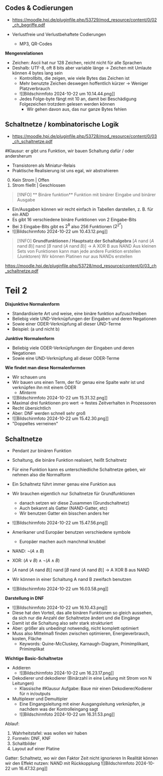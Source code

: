 ## Codes & Codierungen

- https://moodle.hpi.de/pluginfile.php/53729/mod_resource/content/0/02_ch_begriffe.pdf

- Verlustfreie und Verlustbehaftete Codierungen
	- MP3, QR-Codes

**Mengenrelationen**
- Zeichen: Ascii hat nur 128 Zeichen, reicht nicht für alle Sprachen
- Deshalb: UTF-8, oft 8 bits aber variable länge -> Zeichen mit Umlaute können 4 bytes lang sein
	- Kontrollbits, die zeigen, wie viele Bytes das Zeichen ist 
	- Mehr benutzte Zeichen deswegen hoffentlich kürzer -> Weniger Platzverbrauch
	- ![[Bildschirmfoto 2024-10-22 um 10.14.44.png]]
	- Jedes Folge-byte fängt mit 10 an, damit bei Beschädigung Folgezeichen trotzdem gelesen werden können
		- Wir gehen davon aus, das nur ganze Bytes fehlen

## Schaltnetze / kombinatorische Logik

- https://moodle.hpi.de/pluginfile.php/53728/mod_resource/content/0/03_ch_schaltnetze.pdf

#Klausur: er gibt uns Funktion, wir bauen Schaltung dafür / oder andersherum

- Transistoren als Miniatur-Relais
- Praktische Realisierung ist uns egal, wir abstrahieren
0. Kein Strom   | Offen
1. Strom fließt | Geschlossen

>[!INFO]
>** Binäre funktion**
>Funktion mit binärer Eingabe und binärer Ausgabe

- Ein/Ausgaben können wir recht einfach in Tabellen darstellen, z. B. für ein AND
- Es gibt 16 verschiedene binäre Funktionen von 2 Eingabe-Bits
- Bei 3 Eingabe-Bits gibt es $2^8$ also 256 Funktionen ($2^{2^n}$)
- ![[Bildschirmfoto 2024-10-22 um 10.43.12.png]]

>[!INFO]
>**Grundfunktionen / Hauptsatz der Schaltalgebra**
> $[A \text{ nand } (A \text{ nand } B)]\text{ nand } [B \text{ nand } (A \text{ nand } B)]$ -> A XOR B aus NAND
> Aus kleinen Sets von Funktionen kann man jede andere Funktion erstellen (Junktoren)
> Wir können Platinen nur aus NANDs erstellen

https://moodle.hpi.de/pluginfile.php/53728/mod_resource/content/0/03_ch_schaltnetze.pdf
# Teil 2

**Disjunktive Normalenform**
- Standardisierte Art und weise, eine binäre funktion aufzuschreiben
- Beliebig viele UND-Verknüpfungen der Eingaben und deren Negationen
- Sowie einer ODER-Verknüpfung all dieser UND-Terme
- Beispiel: (a und nicht b)

**Junktive Normalenform**
- Beliebig viele ODER-Verknüpfungen der Eingaben und deren Negationen
- Sowie eine UND-Verknüpfung all dieser ODER-Terme

**Wie findet man diese Normalenformen**
- Wir schauen uns
- Wir bauen uns einen Term, der für genau eine Spalte wahr ist und verknüpfen ihn mit einem ODER
	- *Minterm*
- ![[Bildschirmfoto 2024-10-22 um 15.31.32.png]]
- Maximal drei funktionen pro wert -> festes Zeitverhalten in Prozessoren
- Recht übersichtlich
- Aber: DNF werden schnell sehr groß
- ![[Bildschirmfoto 2024-10-22 um 15.42.30.png]]
- "Doppeltes verneinen"

## Schaltnetze

- Pendant zur binären Funktion
- Schaltung, die binäre Funktion realisiert, heißt Schaltnetz
- Für eine Funktion kann es unterschiedliche Schaltnetze geben, wir nehmen also die Normalform
- Ein Schaltnetz führt immer genau eine Funktion aus
- Wir brauchen eigentlich nur Schaltnetze für Grundfunktionen
	- danach setzen wir diese Zusammen (Grundschaltnetz)
	- Auch bekannt als Gatter (NAND-Gatter, etc)
	- Wir benutzen Gatter ein bisschen anders her
- ![[Bildschirmfoto 2024-10-22 um 15.47.56.png]]
- Amerikaner und Europäer benutzen verschiedene symbole
	- Europäer machen auch manchmal knubbel

- NAND: $\lnot(A \land B)$
- XOR: $(A \lor B) \land \lnot(A \land B)$
- $[A \text{ nand } (A \text{ nand } B)]\text{ nand } [B \text{ nand } (A \text{ nand } B)]$ -> A XOR B aus NAND
- Wir können in einer Schaltung A nand B zweifach benutzen
- ![[Bildschirmfoto 2024-10-22 um 16.03.58.png]]

**Darstellung in DNF**
- ![[Bildschirmfoto 2024-10-22 um 16.10.43.png]]
- Diese hat den Vorteil, das alle binären Funktionen so gleich aussehen, da sich nur die Anzahl der Schaltnetze ändert und die Eingänge
- Damit ist die Schaltung also sehr stark strukturiert
- Aber: größer als unbedingt notwendig, nicht komplett optimiert
- Muss also Mittelmaß finden zwischen optimieren, Energieverbrauch, kosten, Fläche
	- Keywords: Quine-McCluskey, Karnaugh-Diagram, Primimplikant, Primimplikat

**Wichtige Basic-Schaltnetze**

- Addieren
	- ![[Bildschirmfoto 2024-10-22 um 16.23.17.png]]
- Dekodierer und dekodierer (Binärzahl in eine Leitung mit Strom von N Leitungen)
	- Klassische #Klausur Aufgabe: Baue mir einen Dekodierer/Kodierer für n in/outputs
- Multiplexer und Demultipler
	- Eine Eingangsleitung mit einer Ausgangsleitung verknüpfen, je nachdem was der Kontrolleingang sagt
	- ![[Bildschirmfoto 2024-10-22 um 16.31.53.png]]

Ablauf:
1. Wahrheitstafel: was wollen wir haben
2. Formeln: DNF, KNF
3. Schaltbilder 
4. Layout auf einer Platine

Gatter: Schaltnetz, wo wir den Faktor Zeit nicht ignorieren
In Realität können wir den Effekt nutzen: NAND mit Rückkopplung
![[Bildschirmfoto 2024-10-22 um 16.47.32.png]]
